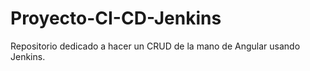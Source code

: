 # Proyecto-CI-CD-Jenkins
Repositorio dedicado a hacer un CRUD de la mano de Angular usando Jenkins.
